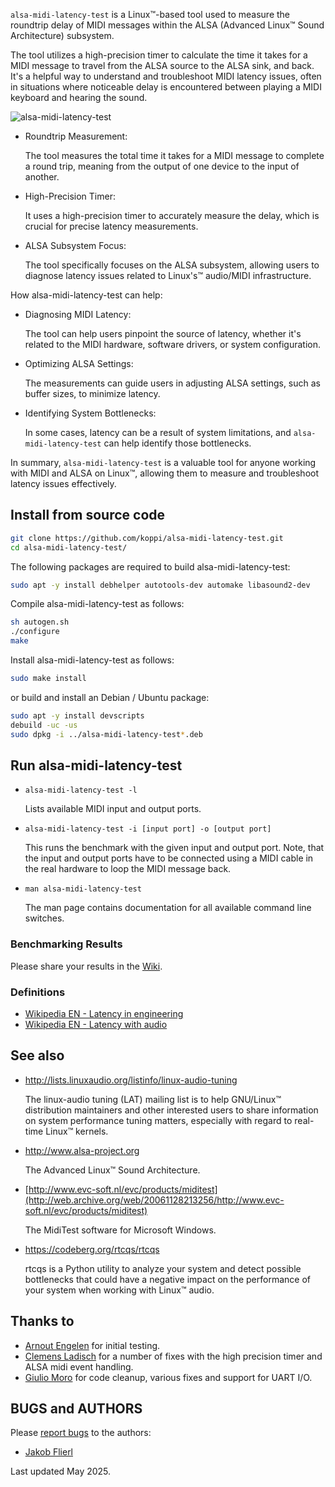``alsa-midi-latency-test`` is a Linux™-based tool used to measure the roundtrip delay of MIDI messages within the ALSA (Advanced Linux™ Sound Architecture) subsystem.

The tool utilizes a high-precision timer to calculate the time it takes for a MIDI message to travel from the ALSA source to the ALSA sink, and back. It's a helpful way to understand and troubleshoot MIDI latency issues, often in situations where noticeable delay is encountered between playing a MIDI keyboard and hearing the sound. 

![alsa-midi-latency-test](https://raw.github.com/koppi/alsa-midi-latency-test/master/alsa-midi-latency-test.gif "alsa-midi-latency-test")

* Roundtrip Measurement:

  The tool measures the total time it takes for a MIDI message to complete a round trip, meaning from the output of one device to the input of another.

* High-Precision Timer:

  It uses a high-precision timer to accurately measure the delay, which is crucial for precise latency measurements. 

* ALSA Subsystem Focus:
  
  The tool specifically focuses on the ALSA subsystem, allowing users to diagnose latency issues related to Linux's™ audio/MIDI infrastructure.

How alsa-midi-latency-test can help:

* Diagnosing MIDI Latency:

  The tool can help users pinpoint the source of latency, whether it's related to the MIDI hardware, software drivers, or system configuration. 

* Optimizing ALSA Settings:

  The measurements can guide users in adjusting ALSA settings, such as buffer sizes, to minimize latency.

* Identifying System Bottlenecks:

  In some cases, latency can be a result of system limitations, and ``alsa-midi-latency-test`` can help identify those bottlenecks.

In summary, ``alsa-midi-latency-test`` is a valuable tool for anyone working with MIDI and ALSA on Linux™, allowing them to measure and troubleshoot latency issues effectively. 

## Install from source code
```bash
git clone https://github.com/koppi/alsa-midi-latency-test.git
cd alsa-midi-latency-test/
```
The following packages are required to build alsa-midi-latency-test:
```bash
sudo apt -y install debhelper autotools-dev automake libasound2-dev
```
Compile alsa-midi-latency-test as follows:
```bash
sh autogen.sh
./configure
make
```
Install alsa-midi-latency-test as follows:
```bash
sudo make install
```
or build and install an Debian / Ubuntu package:
```bash
sudo apt -y install devscripts
debuild -uc -us
sudo dpkg -i ../alsa-midi-latency-test*.deb
```

## Run alsa-midi-latency-test
 * ``` alsa-midi-latency-test -l ```

   Lists available MIDI input and output ports.

 * ``` alsa-midi-latency-test -i [input port] -o [output port] ```

   This runs the benchmark with the given input and output port. Note, that the
   input and output ports have to be connected using a MIDI cable in the real
   hardware to loop the MIDI message back.

 * ``` man alsa-midi-latency-test ```

   The man page contains documentation for all available command line switches.

### Benchmarking Results

   Please share your results in the [Wiki](../../wiki/).

### Definitions

 * [Wikipedia EN - Latency in engineering](http://tinyurl.com/wikipedia-latency-engineering)
 * [Wikipedia EN - Latency with audio](http://tinyurl.com/wikipedia-latency-audio)

## See also

 * http://lists.linuxaudio.org/listinfo/linux-audio-tuning

   The linux-audio tuning (LAT) mailing list is to help GNU/Linux™ distribution
   maintainers  and  other interested users to share information on system
   performance tuning matters, especially with regard to real-time Linux™
   kernels.

 * http://www.alsa-project.org

   The Advanced Linux™ Sound Architecture.

 * [http://www.evc-soft.nl/evc/products/miditest](http://web.archive.org/web/20061128213256/http://www.evc-soft.nl/evc/products/miditest)

   The MidiTest software for Microsoft Windows.

 * https://codeberg.org/rtcqs/rtcqs

   rtcqs is a Python utility to analyze your system and detect possible bottlenecks that could have a negative impact on the performance of your system when working with Linux™ audio.

## Thanks to

 * [Arnout Engelen](https://github.com/raboof) for initial testing.
 * [Clemens Ladisch](https://github.com/cladisch) for a number of fixes with the high precision timer and ALSA midi event handling.
 * [Giulio Moro](https://github.com/giuliomoro) for code cleanup, various fixes and support for UART I/O.

## BUGS and AUTHORS

Please [report bugs](https://github.com/koppi/alsa-midi-latency-test/issues) to the authors:

 * [Jakob Flierl](https://github.com/koppi)

Last updated May 2025.
